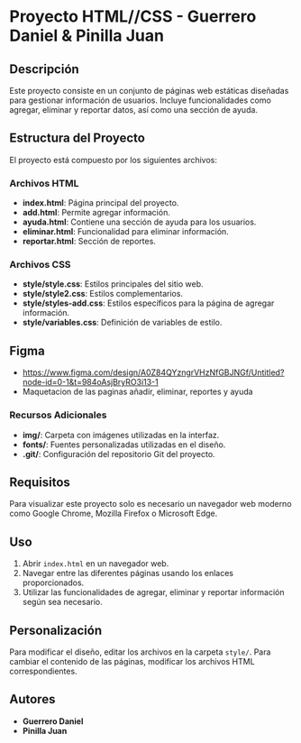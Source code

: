 # Proyecto HTML//CSS - Guerrero Daniel & Pinilla Juan

## Descripción
Este proyecto consiste en un conjunto de páginas web estáticas diseñadas para gestionar información de usuarios. Incluye funcionalidades como agregar, eliminar y reportar datos, así como una sección de ayuda.

## Estructura del Proyecto

El proyecto está compuesto por los siguientes archivos:

### Archivos HTML
- **index.html**: Página principal del proyecto.
- **add.html**: Permite agregar información.
- **ayuda.html**: Contiene una sección de ayuda para los usuarios.
- **eliminar.html**: Funcionalidad para eliminar información.
- **reportar.html**: Sección de reportes.

### Archivos CSS
- **style/style.css**: Estilos principales del sitio web.
- **style/style2.css**: Estilos complementarios.
- **style/styles-add.css**: Estilos específicos para la página de agregar información.
- **style/variables.css**: Definición de variables de estilo.

## Figma

- https://www.figma.com/design/A0Z84QYzngrVHzNfGBJNGf/Untitled?node-id=0-1&t=984oAsjBryRO3i13-1
- Maquetacion de las paginas añadir, eliminar, reportes y ayuda

### Recursos Adicionales
- **img/**: Carpeta con imágenes utilizadas en la interfaz.
- **fonts/**: Fuentes personalizadas utilizadas en el diseño.
- **.git/**: Configuración del repositorio Git del proyecto.

## Requisitos
Para visualizar este proyecto solo es necesario un navegador web moderno como Google Chrome, Mozilla Firefox o Microsoft Edge.

## Uso
1. Abrir `index.html` en un navegador web.
2. Navegar entre las diferentes páginas usando los enlaces proporcionados.
3. Utilizar las funcionalidades de agregar, eliminar y reportar información según sea necesario.

## Personalización
Para modificar el diseño, editar los archivos en la carpeta `style/`. Para cambiar el contenido de las páginas, modificar los archivos HTML correspondientes.

## Autores
- **Guerrero Daniel**
- **Pinilla Juan**


